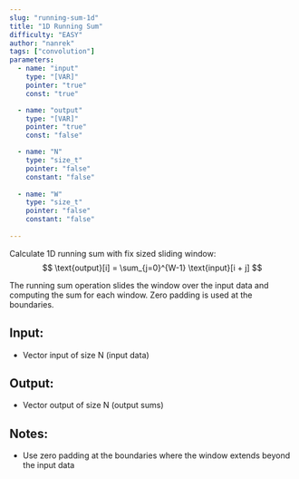 ```yaml
---
slug: "running-sum-1d"
title: "1D Running Sum"
difficulty: "EASY" 
author: "nanrek"
tags: ["convolution"]
parameters:
  - name: "input"
    type: "[VAR]"
    pointer: "true"
    const: "true"

  - name: "output" 
    type: "[VAR]"
    pointer: "true"
    const: "false"

  - name: "N"
    type: "size_t"
    pointer: "false"
    constant: "false"
    
  - name: "W" 
    type: "size_t"
    pointer: "false"
    constant: "false"
    
---
```


Calculate 1D running sum with fix sized sliding window:
$$
\text{output}[i] = \sum_{j=0}^{W-1} \text{input}[i + j]
$$

The running sum operation slides the window over the input data and computing the sum for each window. Zero padding is used at the boundaries.

## Input:
- Vector $\text{input}$ of size $\text{N}$ (input data)

## Output:
- Vector $\text{output}$ of size $\text{N}$ (output sums)

## Notes:
- Use zero padding at the boundaries where the window extends beyond the input data
